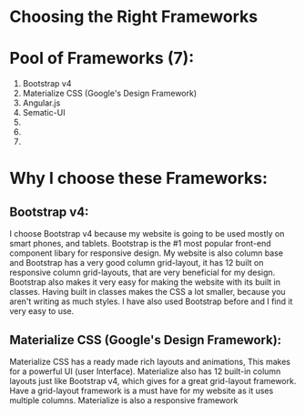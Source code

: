 # Choosing the Right Frameworks
# Pool of Frameworks (7):
1. Bootstrap v4
2. Materialize CSS (Google's Design Framework)
3. Angular.js
4. Sematic-UI
5.
6.
7.
# Why I choose these Frameworks:

## Bootstrap v4:
I choose Bootstrap v4 because my website is going to be used mostly on smart phones, and tablets. Bootstrap is the #1 most popular front-end component libary for responsive design. My website is also column base and Bootstrap has a very good column grid-layout, it has 12 built on responsive column grid-layouts, that are very beneficial for my design. Bootstrap also makes it very easy for making the website with its built in classes. Having built in classes makes the CSS a lot smaller, because you aren't writing as much styles. I have also used Bootstrap before and I find it very easy to use.

## Materialize CSS (Google's Design Framework):
Materialize CSS has a ready made rich layouts and animations, This makes for a powerful UI (user Interface). Materialize also has 12 built-in column layouts just like Bootstrap v4, which gives for a great grid-layout framework. Have a grid-layout framework is a must have for my website as it uses multiple columns. Materialize is also a responsive framework 
